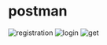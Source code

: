# postman
![registration](https://github.com/HeidvaldHalvardson/postman/assets/83498459/1268fe41-f501-45c0-8185-c21e2ac38568)
![login](https://github.com/HeidvaldHalvardson/postman/assets/83498459/5faf1f98-56b2-4506-9992-cf3a5bc2d3b7)
![get](https://github.com/HeidvaldHalvardson/postman/assets/83498459/feb448e5-182b-49b0-9e1a-33b8f1f1df86)
